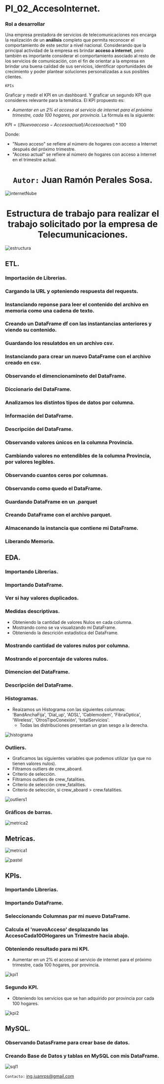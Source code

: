 # PI_02_AccesoInternet.

### **Rol a desarrollar**

Una empresa prestadora de servicios de telecomunicaciones nos encarga la realización de un **análisis** completo que permita reconocer el comportamiento de este sector a nivel nacional. Considerando que la principal actividad de la empresa es brindar **acceso a internet**, pero también es importante considerar el comportamiento asociado al resto de los servicios de comunicación, con el fin de orientar a la empresa en brindar una buena calidad de sus servicios, identificar oportunidades de crecimiento y poder plantear soluciones personalizadas a sus posibles clientes.

`KPIs`

Graficar y medir el KPI en un dashboard. Y graficar un segundo KPI que consideres relevante para la temática. 
El KPI propuesto es:
- *Aumentar en un 2% el acceso al servicio de internet para el próximo trimestre, cada 100 hogares, por provincia*.
La fórmula es la siguiente:

 $`KPI = ((Nuevo acceso - Acceso actual) / Acceso actual) * 100`$
 
Donde:

- "Nuevo acceso" se refiere al número de hogares con acceso a Internet después del próximo trimestre.
- "Acceso actual" se refiere al número de hogares con acceso a Internet en el trimestre actual.

# <h1 align="center">**`Autor:` Juan Ramón Perales Sosa.**</h1>

![internetNube](https://github.com/ingjuanrps/PI_02_AccesoInternet/assets/114045466/06a43cb1-e90c-4ed7-b769-8462204885ec)

  
# <h1 align="center">**Estructura de trabajo para realizar el trabajo solicitado por la empresa de Telecumunicaciones.**</h1>

![estructura](https://github.com/ingjuanrps/PI_02_AccesoInternet/assets/114045466/8467f7b8-4d00-45ab-9e39-84783e8c66dc)

  
## ETL.
### Importación de Librerias.
### Cargando la URL y opteniendo respuesta del requests.
### Instanciando reponse para leer el contenido del archivo en memoria como una cadena de texto.
### Creando un DataFrame df con las instantancias anteriores y viendo su contenido.
### Guardando los resulatdos en un archivo csv.
### Instanciando para crear un nuevo DataFrame con el archivo creado en csv.
### Observando el dimencionamineto del DataFrame.
### Diccionario del DataFrame.
### Analizamos los distintos tipos de datos por columna.
### Información del DataFrame.
### Descripción del DataFrame.
### Observando valores únicos en la columna Provincia.
### Cambiando valores no entendibles de la columna Provincia, por valores legibles.
### Observando cuantos ceros por columnas.
### Observando como quedo el DataFrame.
### Guardando DataFrame en un .parquet
### Creando DataFrame con el archivo parquet.
### Almacenando la instancia que contiene mi DataFrame.
### Liberando Memoria.

## EDA.
### Importando Librerias.
### Importando DataFrame.
### Ver si hay valores duplicados.
### Medidas descriptivas.
* Obteniendo la cantidad de valores Nulos en cada columna.
* Mostrando como se va visualizando mi DataFrame.
* Obteniendo la descrición estadistica del DataFrame.
### Mostrando cantidad de valores nulos por columna.
### Mostrando el porcentaje de valores nulos.
### Dimencion del DataFrame.
### Descripción del DataFrame.
### Histogramas.
* Reaizamos un Histograma con las siguientes columnas: 'BandAnchaFija', 'Dial_up', 'ADSL', 'Cablemodem', 'FibraOptica', 'Wireless', 'OtrosTipoConexión', 'totalServicios'.
  * Todas las distribuciones presentan un gran sesgo a la derecha.

![histograma](https://github.com/ingjuanrps/PI_02_AccesoInternet/assets/114045466/01c868e0-8e4b-472b-8f88-3a16783d57aa)

### Outliers.
* Graficamos las siguientes variables que podemos utilizar (ya que no tienen valores nulos).
* Filtramos outliers de crew_aboard.
* Criterio de selección.
* Filtramos outliers de crew_fatalities.
* Criterio de selección crew_fatalities.
* Criterio de selección, si crew_aboard > crew.fatalities.

![outliers1](https://github.com/ingjuanrps/PI_02_AccesoInternet/assets/114045466/7440246b-3567-434d-8342-df27ef7e46aa)

  
### Gráficos de barras.

![metrica2](https://github.com/ingjuanrps/PI_02_AccesoInternet/assets/114045466/8a3c5d7f-5b75-4ba1-b67a-e97582b32216)


## Metricas.

![metrica1](https://github.com/ingjuanrps/PI_02_AccesoInternet/assets/114045466/3f8a923e-fcc8-44a5-90f3-b1ad672336d5)

![pastel](https://github.com/ingjuanrps/PI_02_AccesoInternet/assets/114045466/d09b557a-0c52-4e96-baec-56757b7ecb6c)

## KPIs.
### Importando Librerias.
### Importando DataFrame.
### Seleccionando Columnas par mi nuevo DataFrame.
### Calcula el 'nuevoAcceso' desplazando las AccesoCada100Hogares un Trimestre hacia abajo.
### Obteniendo resultado para mi KPI.
 * Aumentar en un 2% el acceso al servicio de internet para el próximo trimestre, cada 100 hogares, por provincia.

![kpi1](https://github.com/ingjuanrps/PI_02_AccesoInternet/assets/114045466/90134127-2d03-4f4e-8893-d4ede4539509)

### Segundo KPI.
 * Obteniendo los servicios que se han adquirido por provincia por cada 100 hogares.

![kpi2](https://github.com/ingjuanrps/PI_02_AccesoInternet/assets/114045466/a1b0f6e3-138b-41ab-9334-716a417c8718)

## MySQL.
### Observando DatasFrame para crear base de datos.
### Creando Base de Datos y tablas en MySQL con mis DataFrame.

![sql1](https://github.com/ingjuanrps/PI_02_AccesoInternet/assets/114045466/a129beb5-cd6c-4a4b-ac8c-1822405633f3)

`Contacto:` ing.juanrps@gmail.com





























